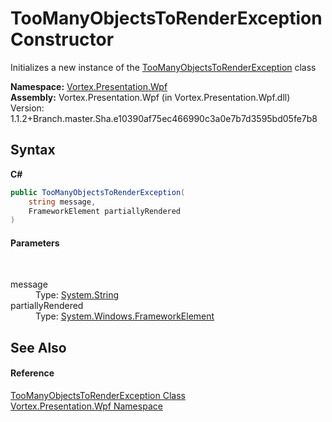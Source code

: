 # TooManyObjectsToRenderException Constructor 
 

Initializes a new instance of the <a href="T_Vortex_Presentation_Wpf_TooManyObjectsToRenderException.md">TooManyObjectsToRenderException</a> class

**Namespace:**&nbsp;<a href="N_Vortex_Presentation_Wpf.md">Vortex.Presentation.Wpf</a><br />**Assembly:**&nbsp;Vortex.Presentation.Wpf (in Vortex.Presentation.Wpf.dll) Version: 1.1.2+Branch.master.Sha.e10390af75ec466990c3a0e7b7d3595bd05fe7b8

## Syntax

**C#**<br />
``` C#
public TooManyObjectsToRenderException(
	string message,
	FrameworkElement partiallyRendered
)
```


#### Parameters
&nbsp;<dl><dt>message</dt><dd>Type: <a href="http://msdn2.microsoft.com/en-us/library/s1wwdcbf" target="_blank">System.String</a><br /></dd><dt>partiallyRendered</dt><dd>Type: <a href="http://msdn2.microsoft.com/en-us/library/ms602714" target="_blank">System.Windows.FrameworkElement</a><br /></dd></dl>

## See Also


#### Reference
<a href="T_Vortex_Presentation_Wpf_TooManyObjectsToRenderException.md">TooManyObjectsToRenderException Class</a><br /><a href="N_Vortex_Presentation_Wpf.md">Vortex.Presentation.Wpf Namespace</a><br />